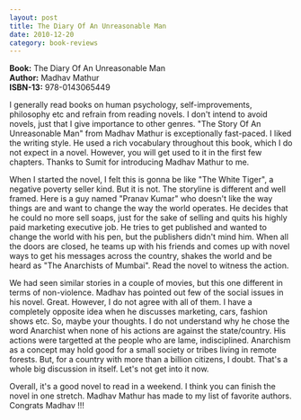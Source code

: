 ```yaml
---
layout: post
title: The Diary Of An Unreasonable Man
date: 2010-12-20
category: book-reviews
---
```


**Book:** The Diary Of An Unreasonable Man  
**Author:** Madhav Mathur  
**ISBN-13:** 978-0143065449

I generally read books on human psychology, self-improvements, philosophy etc and refrain from reading novels. I don't intend to avoid novels, just that I give importance to other genres. "The Story Of An Unreasonable Man" from Madhav Mathur is exceptionally fast-paced. I liked the writing style. He used a rich vocabulary throughout this book, which I do not expect in a novel. However, you will get used to it in the first few chapters. Thanks to Sumit for introducing Madhav Mathur to me.  
  
When I started the novel, I felt this is gonna be like "The White Tiger", a negative poverty seller kind. But it is not. The storyline is different and well framed. Here is a guy named "Pranav Kumar" who doesn't like the way things are and want to change the way the world operates. He decides that he could no more sell soaps, just for the sake of selling and quits his highly paid marketing executive job. He tries to get published and wanted to change the world with his pen, but the publishers didn't mind him. When all the doors are closed, he teams up with his friends and comes up with novel ways to get his messages across the country, shakes the world and be heard as "The Anarchists of Mumbai". Read the novel to witness the action.  
  
We had seen similar stories in a couple of movies, but this one different in terms of non-violence. Madhav has pointed out few of the social issues in his novel. Great. However, I do not agree with all of them. I have a completely opposite idea when he discusses marketing, cars, fashion shows etc. So, maybe your thoughts. I do not understand why he chose the word Anarchist when none of his actions are against the state/country. His actions were targetted at the people who are lame, indisciplined. Anarchism as a concept may hold good for a small society or tribes living in remote forests. But, for a country with more than a billion citizens, I doubt. That's a whole big discussion in itself. Let's not get into it now.  
  
Overall, it's a good novel to read in a weekend. I think you can finish the novel in one stretch. Madhav Mathur has made to my list of favorite authors. Congrats Madhav !!!  
